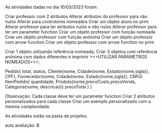 As atividades dadas no dia 10/03/2023 foram:

Criar professor com 2 atributos
Alterar atributos do professor para não nulos
Alterar para contrutores nomeados
Criar um objeto aluno no print
Alterar professor para ter atributos nulos e não nulos
Alterar professor para ter um parameter function
Criar um objeto professor com função nomeada
Criar um objeto professor com função anônima
Criar um objeto professor com arrow function
Criar um objeto professor com arrow function no print

Criar 1 objeto utilizando referência nomeada;
Criar 3 objetos com referência anônima com dados diferentes e imprimir >>>UTILIZAR PARAMETROS NOMEADOS<<<;

Pedido{
  total, status,
  Cliente{nome, Cidade{nome, Estado{nome,sigla}}, CPF}, 
  Fornecedor{nome, Cidade{nome, Estado{nome,sigla}}, CNPJ} 
  ItemPedido{
    quantidade,
    Produto{nome,precoCusto,precoVenda, Categoria{nome, descricao}}
    precoTotal
  }
}

Observação:
Cada classe deve ter um parameter function
Criar 2 atributos personalizados para cada classe
Criar um exemplo personalizado com a mesma complexidade.

As atividades estão na pasta de projetos.

auto avaliação: B